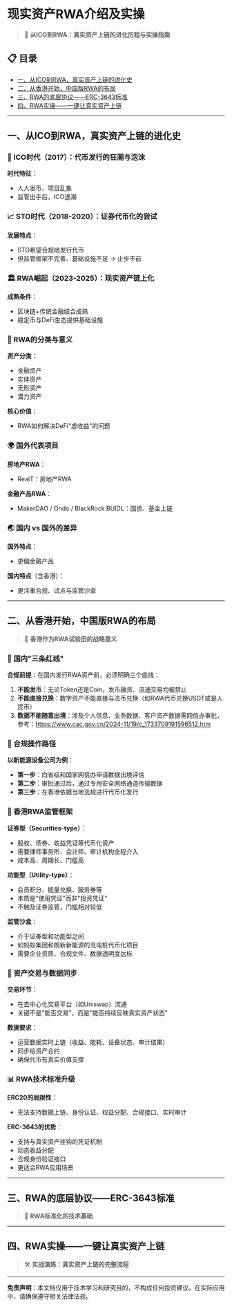 # 现实资产RWA介绍及实操

> 🏦 **从ICO到RWA：真实资产上链的进化历程与实操指南**

## 📋 目录

- [一、从ICO到RWA，真实资产上链的进化史](#一从ico到rwa真实资产上链的进化史)
- [二、从香港开始，中国版RWA的布局](#二从香港开始中国版rwa的布局)
- [三、RWA的底层协议——ERC-3643标准](#三rwa的底层协议erc-3643标准)
- [四、RWA实操——一键让真实资产上链](#四rwa实操一键让真实资产上链)

---

## 一、从ICO到RWA，真实资产上链的进化史

### 🚀 ICO时代（2017）：代币发行的狂潮与泡沫

**时代特征**：
- 人人发币、项目乱象
- 监管出手后，ICO退潮

### 📈 STO时代（2018-2020）：证券代币化的尝试

**发展特点**：
- STO希望合规地发行代币
- 但监管框架不完善、基础设施不足 → 止步不前

### 🏛️ RWA崛起（2023-2025）：现实资产链上化

**成熟条件**：
- 区块链+传统金融结合成熟
- 稳定币与DeFi生态提供基础设施

### 🎯 RWA的分类与意义

**资产分类**：
- 金融资产
- 实体资产
- 无形资产
- 潜力资产

**核心价值**：
- RWA如何解决DeFi"虚收益"的问题


### 🌍 国外代表项目

**房地产RWA**：
- RealT：房地产RWA

**金融产品RWA**：
- MakerDAO / Ondo / BlackRock BUIDL：国债、基金上链

### 🌏 国内 vs 国外的差异

**国外特点**：
- 更偏金融产品

**国内特点**（含香港）：
- 更注重合规、试点与监管沙盒

---

## 二、从香港开始，中国版RWA的布局

> 📍 **香港作为RWA试验田的战略意义**

### 🚫 国内"三条红线"

**合规前提**：在国内发行RWA资产前，必须明确三个底线：

1. **不能发币**：无论Token还是Coin，发币融资、流通交易均被禁止
2. **不能直接兑换**：数字资产不能直接与法币兑换（如RWA代币兑换USDT或是人民币）
3. **数据不能随意出境**：涉及个人信息、业务数据、客户资产数据需网信办审批， 参考：https://www.cac.gov.cn/2024-11/19/c_1733709191596512.htm

### 🏢 合规操作路径

**以新能源设备公司为例**：
- **第一步**：向省级和国家网信办申请数据出境评估
- **第二步**：审批通过后，通过专用安全网络通道传输数据
- **第三步**：在香港依据当地法规进行代币化发行

### 🏦 香港RWA监管框架

**证券型（Securities-type）**：
- 股权、债券、收益凭证等代币化资产
- 需要律师事务所、会计师、审计机构全程介入
- 成本高、周期长、门槛高

**功能型（Utility-type）**：
- 会员积分、能量兑换、服务券等
- 本质是"使用凭证"而非"投资凭证"
- 不触及证券监管，门槛相对较低

**监管沙盒**：
- 介于证券型和功能型之间
- 如蚂蚁集团和朗新新能源的充电桩代币化项目
- 需要企业资质、合规文件、数据透明度达标

### 🔄 资产交易与数据同步

**交易环节**：
- 在去中心化交易平台（如Uniswap）流通
- 关键不是"能否交易"，而是"能否持续反映真实资产状态"

**数据要求**：
- 运营数据实时上链（收益、能耗、设备状态、审计结果）
- 同步给资产合约
- 确保代币有真实价值支撑

### 📊 RWA技术标准升级

**ERC20的局限性**：
- 无法支持数据上链、身份认证、权益分配、合规接口、实时审计

**ERC-3643的优势**：
- 支持与真实资产挂钩的凭证机制
- 动态收益分配
- 合规身份验证接口
- 更适合RWA应用场景

---

## 三、RWA的底层协议——ERC-3643标准

> 🔧 **RWA标准化的技术基础**


---

## 四、RWA实操——一键让真实资产上链

> 🛠️ **实战演练：真实资产上链的完整流程**


---

**免责声明**：本文档仅用于技术学习和研究目的，不构成任何投资建议。在实际应用中，请确保遵守相关法律法规。